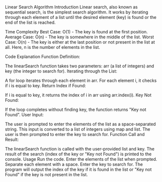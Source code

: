 Linear Search Algorithm
Introduction
Linear search, also known as sequential search, is the simplest search algorithm. It works by iterating through each element of a list until the desired element (key) is found or the end of the list is reached.

Time Complexity
Best Case: O(1) - The key is found at the first position.
Average Case: O(n) - The key is somewhere in the middle of the list.
Worst Case: O(n) - The key is either at the last position or not present in the list at all.
Here, n is the number of elements in the list.

Code Explanation
Function Definition:

The linearSearch function takes two parameters: arr (a list of integers) and key (the integer to search for).
Iterating through the List:

A for loop iterates through each element in arr.
For each element i, it checks if i is equal to key.
Return Index if Found:

If i is equal to key, it returns the index of i in arr using arr.index(i).
Key Not Found:

If the loop completes without finding key, the function returns "Key not Found".
User Input:

The user is prompted to enter the elements of the list as a space-separated string. This input is converted to a list of integers using map and list.
The user is then prompted to enter the key to search for.
Function Call and Result:

The linearSearch function is called with the user-provided list and key.
The result of the search (index of the key or "Key not Found") is printed to the console.
Usage
Run the code.
Enter the elements of the list when prompted. Separate each element with a space.
Enter the key to search for.
The program will output the index of the key if it is found in the list or "Key not Found" if the key is not present in the list.
